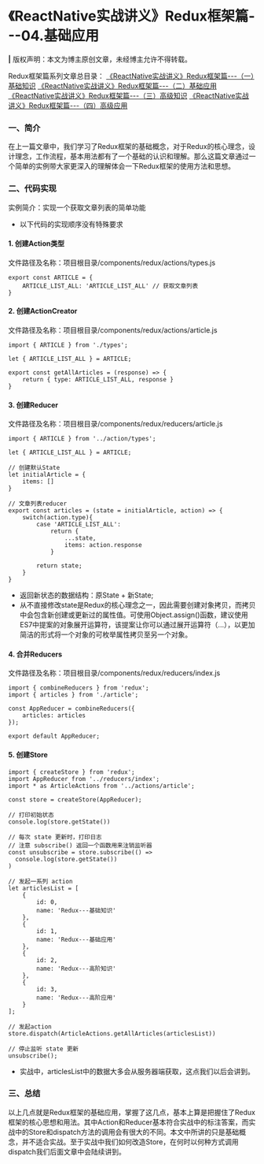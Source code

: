 # 《ReactNative实战讲义》Redux框架篇---04.基础应用
**|** 版权声明：本文为博主原创文章，未经博主允许不得转载。

Redux框架篇系列文章总目录：
[《ReactNative实战讲义》Redux框架篇---（一）基础知识](http://blog.csdn.net/fsf_snail/article/details/79082351)
[《ReactNative实战讲义》Redux框架篇---（二）基础应用](http://blog.csdn.net/fsf_snail/article/details/79156288)
[《ReactNative实战讲义》Redux框架篇---（三）高级知识](http://blog.csdn.net/fsf_snail/article/details/79156393)
[《ReactNative实战讲义》Redux框架篇---（四）高级应用](http://blog.csdn.net/fsf_snail/article/details/79162619)

### 一、简介
在上一篇文章中，我们学习了Redux框架的基础概念，对于Redux的核心理念，设计理念，工作流程，基本用法都有了一个基础的认识和理解。那么这篇文章通过一个简单的实例带大家更深入的理解体会一下Redux框架的使用方法和思想。

### 二、代码实现
实例简介：实现一个获取文章列表的简单功能

* 以下代码的实现顺序没有特殊要求

#### 1. 创建Action类型
文件路径及名称：项目根目录/components/redux/actions/types.js

```
export const ARTICLE = {
    ARTICLE_LIST_ALL: 'ARTICLE_LIST_ALL' // 获取文章列表
}
```

#### 2. 创建ActionCreator
文件路径及名称：项目根目录/components/redux/actions/article.js

```
import { ARTICLE } from './types';

let { ARTICLE_LIST_ALL } = ARTICLE;

export const getAllArticles = (response) => {
    return { type: ARTICLE_LIST_ALL, response }
}
```

#### 3. 创建Reducer
文件路径及名称：项目根目录/components/redux/reducers/article.js

```
import { ARTICLE } from '../action/types';

let { ARTICLE_LIST_ALL } = ARTICLE;

// 创建默认State
let initialArticle = {
    items: []
}

// 文章列表reducer
export const articles = (state = initialArticle, action) => {
    switch(action.type){
        case 'ARTICLE_LIST_ALL':
            return {
                ...state,
                items: action.response
            }
            
        return state;
    }
}
```

* 返回新状态的数据结构：原State + 新State;
* 从不直接修改state是Redux的核心理念之一，因此需要创建对象拷贝，而拷贝中会包含新创建或更新过的属性值。可使用Object.assign()函数，建议使用ES7中提案的对象展开运算符，该提案让你可以通过展开运算符（...），以更加简洁的形式将一个对象的可枚举属性拷贝至另一个对象。

#### 4. 合并Reducers
文件路径及名称：项目根目录/components/redux/reducers/index.js

```
import { combineReducers } from 'redux';
import { articles } from './article';

const AppReducer = combineReducers({
    articles: articles
});

export default AppReducer;
```

#### 5. 创建Store

```
import { createStore } from 'redux';
import AppReducer from '../reducers/index';
import * as ArticleActions from '../actions/article';

const store = createStore(AppReducer);

// 打印初始状态
console.log(store.getState())

// 每次 state 更新时，打印日志
// 注意 subscribe() 返回一个函数用来注销监听器
const unsubscribe = store.subscribe(() =>
  console.log(store.getState())
)

// 发起一系列 action
let articlesList = [
    {
        id: 0,
        name: 'Redux---基础知识'
    },
    {
        id: 1,
        name: 'Redux---基础应用'
    },
    {
        id: 2,
        name: 'Redux---高阶知识'
    },
    {
        id: 3,
        name: 'Redux---高阶应用'
    }
];

// 发起action
store.dispatch(ArticleActions.getAllArticles(articlesList))

// 停止监听 state 更新
unsubscribe();
```

* 实战中，articlesList中的数据大多会从服务器端获取，这点我们以后会讲到。

### 三、总结
以上几点就是Redux框架的基础应用，掌握了这几点，基本上算是把握住了Redux框架的核心思想和用法。其中Action和Reducer基本符合实战中的标注答案，而实战中的Store和dispatch方法的调用会有很大的不同。本文中所讲的只是基础概念，并不适合实战。至于实战中我们如何改造Store，在何时以何种方式调用dispatch我们后面文章中会陆续讲到。





